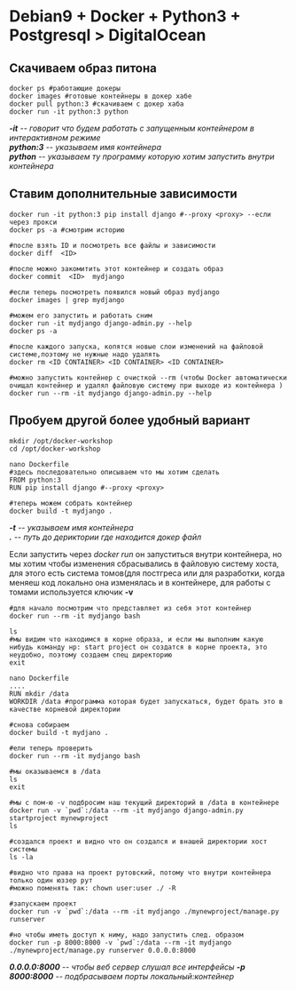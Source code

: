 # Debian9 + Docker + Python3 + Postgresql > DigitalOcean
## Скачиваем образ питона
```
docker ps #работающие докеры
docker images #готовые контейнеры в докер хабе
docker pull python:3 #скачиваем с докер хаба
docker run -it python:3 python
```
***-it** -- говорит что будем работать c запущенным контейнером в интерактивном режиме\
**python:3** -- указываем имя контейнера\
**python** -- указываем ту программу которую хотим запустить внутри контейнера*

## Ставим дополнительные зависимости
```
docker run -it python:3 pip install django #--proxy <proxy> --если через прокси
docker ps -a #смотрим историю

#после взять ID и посмотреть все файлы и зависимости
docker diff  <ID>

#после можно закомитить этот контейнер и создать образ
docker commit  <ID>  mydjango

#если теперь посмотреть появился новый образ mydjango
docker images | grep mydjango

#можем его запустить и работать сним
docker run -it mydjango django-admin.py --help
docker ps -a

#после каждого запуска, копятся новые слои изменений на файловой системе,поэтому не нужные надо удалять
docker rm <ID CONTAINER> <ID CONTAINER> <ID CONTAINER>

#можно запустить контейнер с очисткой --rm (чтобы Docker автоматически очищал контейнер и удалял файловую систему при выходе из контейнера )
docker run --rm -it mydjango django-admin.py --help
```

## Пробуем другой более удобный вариант
```
mkdir /opt/docker-workshop
cd /opt/docker-workshop

nano Dockerfile
#здесь последовательно описываем что мы хотим сделать
FROM python:3
RUN pip install django #--proxy <proxy>

#теперь можем собрать контейнер
docker build -t mydjango .
```
***-t** -- указываем имя контейнера\
**.** -- путь до дериктории где находится докер файл*

Если запустить через *docker run* он запуститься внутри контейнера, но мы хотим чтобы изменения сбрасывались в файловую систему хоста, для этого есть система томов(для постгреса или для разработки, когда меняеш код локально она изменялась и в контейнере, для работы с томами используется ключик **-v**

```
#для начало посмотрим что представляет из себя этот контейнер
docker run --rm -it mydjango bash

ls
#мы видим что находимся в корне образа, и если мы выполним какую нибудь команду нр: start project он создатся в корне проекта, это неудобно, поэтому создаем спец директорию
exit

nano Dockerfile
....
RUN mkdir /data
WORKDIR /data #программа которая будет запускаться, будет брать это в качестве корневой директории

#снова собираем
docker build -t mydjano .

#ели теперь проверить
docker run --rm -it mydjango bash 

#мы оказываемся в /data
ls
exit

#мы с пом-ю -v подбросим наш текущий директорий в /data в контейнере
docker run -v `pwd`:/data --rm -it mydjango django-admin.py startproject mynewproject
ls

#создался проект и видно что он создался и внашей директории хост системы
ls -la

#видно что права на проект рутовский, потому что внутри контейнера только один юззер рут
#можно поменять так: chown user:user ./ -R

#запускаем проект
docker run -v `pwd`:/data --rm -it mydjango ./mynewproject/manage.py runserver

#но чтобы иметь доступ к ниму, надо запустить след. образом
docker run -p 8000:8000 -v `pwd`:/data --rm -it mydjango ./mynewproject/manage.py runserver 0.0.0.0:8000
```
***0.0.0.0:8000** -- чтобы веб сервер слушал все интерфейсы
**-р 8000:8000** -- подбрасываем порты локальный:контейнер*

